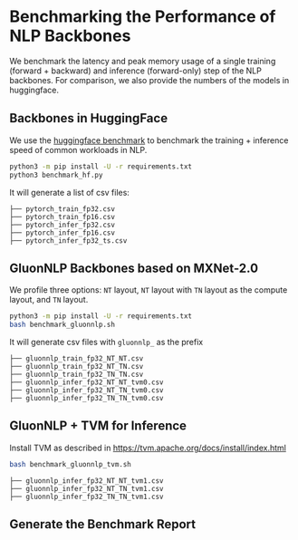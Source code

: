 # Benchmarking the Performance of NLP Backbones

We benchmark the latency and peak memory usage of a single training (forward + backward) and inference (forward-only) step 
of the NLP backbones.
For comparison, we also provide the numbers of the models in huggingface.

## Backbones in HuggingFace

We use the [huggingface benchmark](https://github.com/huggingface/transformers/tree/master/examples/benchmarking) 
to benchmark the training + inference speed of common workloads in NLP. 

```bash
python3 -m pip install -U -r requirements.txt
python3 benchmark_hf.py
```

It will generate a list of csv files:

```
├── pytorch_train_fp32.csv
├── pytorch_train_fp16.csv
├── pytorch_infer_fp32.csv
├── pytorch_infer_fp16.csv
├── pytorch_infer_fp32_ts.csv
```

## GluonNLP Backbones based on MXNet-2.0

We profile three options: `NT` layout, `NT` layout with `TN` layout as the compute layout,
and `TN` layout.

```bash
python3 -m pip install -U -r requirements.txt
bash benchmark_gluonnlp.sh
```

It will generate csv files with `gluonnlp_` as the prefix
```
├── gluonnlp_train_fp32_NT_NT.csv
├── gluonnlp_train_fp32_NT_TN.csv
├── gluonnlp_train_fp32_TN_TN.csv
├── gluonnlp_infer_fp32_NT_NT_tvm0.csv
├── gluonnlp_infer_fp32_NT_TN_tvm0.csv
├── gluonnlp_infer_fp32_TN_TN_tvm0.csv
```

## GluonNLP + TVM for Inference

Install TVM as described in https://tvm.apache.org/docs/install/index.html

```bash
bash benchmark_gluonnlp_tvm.sh
```

```
├── gluonnlp_infer_fp32_NT_NT_tvm1.csv
├── gluonnlp_infer_fp32_NT_TN_tvm1.csv
├── gluonnlp_infer_fp32_TN_TN_tvm1.csv
```

## Generate the Benchmark Report
